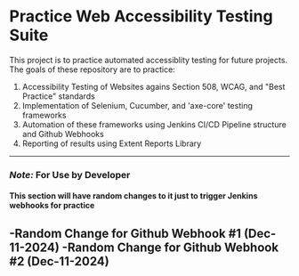 # Practice Web Accessibility Testing Suite

This project is to practice automated accessiblity testing for future projects.
The goals of these repository are to practice:
1. Accessibility Testing of Websites agains Section 508, WCAG, and "Best Practice" standards
2. Implementation of Selenium, Cucumber, and 'axe-core' testing frameworks
3. Automation of these frameworks using Jenkins CI/CD Pipeline structure and Github Webhooks
4. Reporting of results using Extent Reports Library


-----------
### *Note:* For Use by Developer
#### This section will have random changes to it just to trigger Jenkins webhooks for practice

-Random Change for Github Webhook #1 (Dec-11-2024)
-Random Change for Github Webhook #2 (Dec-11-2024)
-----------